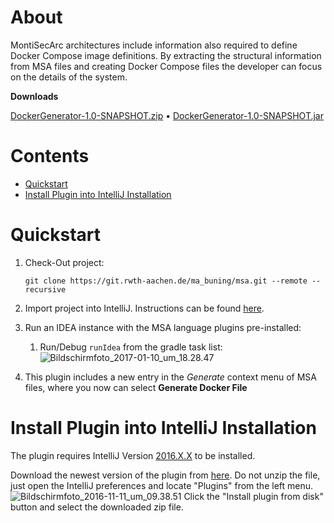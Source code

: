 # About
MontiSecArc architectures include information also required to define Docker Compose image definitions. By extracting the structural information from MSA files and creating Docker Compose files the developer can focus on the details of the system.

**Downloads**

[DockerGenerator-1.0-SNAPSHOT.zip](http://138.68.65.103:8081/artifactory/intellij_plugins_snapshot_local/de/monticore/lang/montisecarc/generator/docker/DockerGenerator/1.0-SNAPSHOT/DockerGenerator-1.0-SNAPSHOT.zip) &#8226; [DockerGenerator-1.0-SNAPSHOT.jar](http://138.68.65.103:8081/artifactory/intellij_plugins_snapshot_local/de/monticore/lang/montisecarc/generator/docker/DockerGenerator/1.0-SNAPSHOT/DockerGenerator-1.0-SNAPSHOT.jar)

# Contents
- [Quickstart](https://git.rwth-aachen.de/ma_buning/docker_generator/edit/master/README.md#quickstart)
- [Install Plugin into IntelliJ Installation](https://git.rwth-aachen.de/ma_buning/docker_generator/edit/master/README.md#install_plugin_into_intelliJ_installation)

# Quickstart
1. Check-Out project:

    `git clone https://git.rwth-aachen.de/ma_buning/msa.git --remote --recursive`
2. Import project into IntelliJ. Instructions can be found [here](https://www.jetbrains.com/help/idea/2016.3/importing-project-from-gradle-model.html).
3. Run an IDEA instance with the MSA language plugins pre-installed:
    1. Run/Debug `runIdea` from the gradle task list:
    ![Bildschirmfoto_2017-01-10_um_18.28.47](/uploads/a8260570e6023b852a4d72124ba07b32/Bildschirmfoto_2017-01-10_um_18.28.47.png)
4. This plugin includes a new entry in the *Generate* context menu of MSA files, where you now can select **Generate Docker File**

# Install Plugin into IntelliJ Installation
The plugin requires IntelliJ Version [2016.X.X](https://www.jetbrains.com/idea/download/) to be installed.

Download the newest version of the plugin from [here](http://138.68.65.103:8081/artifactory/intellij_plugins_snapshot_local/de/monticore/lang/montisecarc/generator/docker/DockerGenerator/1.0-SNAPSHOT/DockerGenerator-1.0-SNAPSHOT.zip). Do not unzip the file, just open the IntelliJ preferences and locate "Plugins" from the left menu.
![Bildschirmfoto_2016-11-11_um_09.38.51](/uploads/f4193ddd5d0af2de84b787314bcdaade/Bildschirmfoto_2016-11-11_um_09.38.51.png)
Click the "Install plugin from disk" button and select the downloaded zip file.